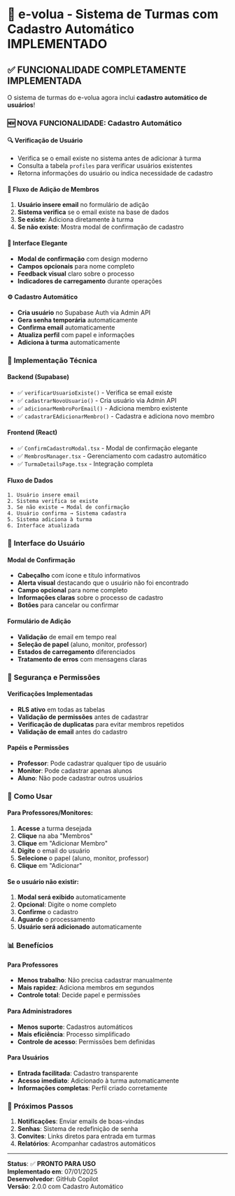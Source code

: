 # 🚀 e-volua - Sistema de Turmas com Cadastro Automático IMPLEMENTADO

## ✅ **FUNCIONALIDADE COMPLETAMENTE IMPLEMENTADA**

O sistema de turmas do e-volua agora inclui **cadastro automático de usuários**! 

### 🆕 **NOVA FUNCIONALIDADE: Cadastro Automático**

#### 🔍 **Verificação de Usuário**
- Verifica se o email existe no sistema antes de adicionar à turma
- Consulta a tabela `profiles` para verificar usuários existentes
- Retorna informações do usuário ou indica necessidade de cadastro

#### 🎯 **Fluxo de Adição de Membros**
1. **Usuário insere email** no formulário de adição
2. **Sistema verifica** se o email existe na base de dados
3. **Se existe**: Adiciona diretamente à turma
4. **Se não existe**: Mostra modal de confirmação de cadastro

#### 🎨 **Interface Elegante**
- **Modal de confirmação** com design moderno
- **Campos opcionais** para nome completo
- **Feedback visual** claro sobre o processo
- **Indicadores de carregamento** durante operações

#### ⚙️ **Cadastro Automático**
- **Cria usuário** no Supabase Auth via Admin API
- **Gera senha temporária** automaticamente
- **Confirma email** automaticamente
- **Atualiza perfil** com papel e informações
- **Adiciona à turma** automaticamente

### 🔧 **Implementação Técnica**

#### Backend (Supabase)
- ✅ `verificarUsuarioExiste()` - Verifica se email existe
- ✅ `cadastrarNovoUsuario()` - Cria usuário via Admin API
- ✅ `adicionarMembroPorEmail()` - Adiciona membro existente
- ✅ `cadastrarEAdicionarMembro()` - Cadastra e adiciona novo membro

#### Frontend (React)
- ✅ `ConfirmCadastroModal.tsx` - Modal de confirmação elegante
- ✅ `MembrosManager.tsx` - Gerenciamento com cadastro automático
- ✅ `TurmaDetailsPage.tsx` - Integração completa

#### Fluxo de Dados
```
1. Usuário insere email
2. Sistema verifica se existe
3. Se não existe → Modal de confirmação
4. Usuário confirma → Sistema cadastra
5. Sistema adiciona à turma
6. Interface atualizada
```

### 🎨 **Interface do Usuário**

#### Modal de Confirmação
- **Cabeçalho** com ícone e título informativos
- **Alerta visual** destacando que o usuário não foi encontrado
- **Campo opcional** para nome completo
- **Informações claras** sobre o processo de cadastro
- **Botões** para cancelar ou confirmar

#### Formulário de Adição
- **Validação** de email em tempo real
- **Seleção de papel** (aluno, monitor, professor)
- **Estados de carregamento** diferenciados
- **Tratamento de erros** com mensagens claras

### 🔐 **Segurança e Permissões**

#### Verificações Implementadas
- **RLS ativo** em todas as tabelas
- **Validação de permissões** antes de cadastrar
- **Verificação de duplicatas** para evitar membros repetidos
- **Validação de email** antes do cadastro

#### Papéis e Permissões
- **Professor**: Pode cadastrar qualquer tipo de usuário
- **Monitor**: Pode cadastrar apenas alunos
- **Aluno**: Não pode cadastrar outros usuários

### 🚀 **Como Usar**

#### Para Professores/Monitores:
1. **Acesse** a turma desejada
2. **Clique** na aba "Membros"
3. **Clique** em "Adicionar Membro"
4. **Digite** o email do usuário
5. **Selecione** o papel (aluno, monitor, professor)
6. **Clique** em "Adicionar"

#### Se o usuário não existir:
1. **Modal será exibido** automaticamente
2. **Opcional**: Digite o nome completo
3. **Confirme** o cadastro
4. **Aguarde** o processamento
5. **Usuário será adicionado** automaticamente

### 📊 **Benefícios**

#### Para Professores
- **Menos trabalho**: Não precisa cadastrar manualmente
- **Mais rapidez**: Adiciona membros em segundos
- **Controle total**: Decide papel e permissões

#### Para Administradores
- **Menos suporte**: Cadastros automáticos
- **Mais eficiência**: Processo simplificado
- **Controle de acesso**: Permissões bem definidas

#### Para Usuários
- **Entrada facilitada**: Cadastro transparente
- **Acesso imediato**: Adicionado à turma automaticamente
- **Informações completas**: Perfil criado corretamente

### 🎯 **Próximos Passos**

1. **Notificações**: Enviar emails de boas-vindas
2. **Senhas**: Sistema de redefinição de senha
3. **Convites**: Links diretos para entrada em turmas
4. **Relatórios**: Acompanhar cadastros automáticos

---

**Status**: ✅ **PRONTO PARA USO**  
**Implementado em**: 07/01/2025  
**Desenvolvedor**: GitHub Copilot  
**Versão**: 2.0.0 com Cadastro Automático
